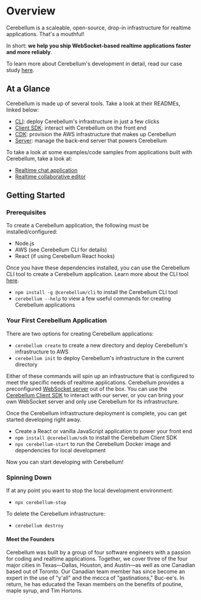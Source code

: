 # Overview

Cerebellum is a scaleable, open-source, drop-in infrastructure for realtime applications. That's a mouthful! 

In short: **we help you ship WebSocket-based realtime applications faster and more reliably**.

To learn more about Cerebellum's development in detail, read our case study [here](https://docs.google.com/document/d/1WC1yrta0Rao3_08TVQburuwODeZ3hy00GHWGn716NXE/edit).

## At a Glance

Cerebellum is made up of several tools. Take a look at their READMEs, linked below:
- [CLI](https://github.com/Cerebellum-Realtime/cli): deploy Cerebellum's infrastructure in just a few clicks
- [Client SDK](https://github.com/Cerebellum-Realtime/clientLibrary): interact with Cerebellum on the front end
- [CDK](https://github.com/Cerebellum-Realtime/cdk): provision the AWS infrastructure that makes up Cerebellum
- [Server](https://github.com/Cerebellum-Realtime/server): manage the back-end server that powers Cerebellum

To take a look at some examples/code samples from applications built with Cerebellum, take a look at:
- [Realtime chat application](https://github.com/Cerebellum-Realtime/sample_app)
- [Realtime collaborative editor](https://github.com/Cerebellum-Realtime/collabEditor)

## Getting Started
### Prerequisites

To create a Cerebellum application, the following must be installed/configured:
- Node.js
- AWS (see Cerebellum CLI for details)
- React (if using Cerebellum React hooks)

Once you have these dependencies installed, you can use the Cerebellum CLI tool to create a Cerebellum application. Learn more about the CLI tool [here](https://github.com/Cerebellum-Realtime/cli).
- `npm install -g @cerebellum/cli` to install the Cerebellum CLI tool
- `cerebellum --help` to view a few useful commands for creating Cerebellum applications

### Your First Cerebellum Application
There are two options for creating Cerebellum applications:
- `cerebellum create` to create a new directory and deploy Cerebellum's infrastructure to AWS
- `cerebellum init` to deploy Cerebellum's infrastructure in the current directory

Either of these commands will spin up an infrastructure that is configured to meet the specific needs of realtime applications. Cerebellum provides a preconfigured [WebSocket server](https://github.com/Cerebellum-Realtime/server) out of the box. You can use the [Cerebellum Client SDK](https://github.com/Cerebellum-Realtime/clientLibrary) to interact with our server, or you can bring your own WebSocket server and only use Cerebellum for its infrastructure.

Once the Cerebellum infrastructure deployment is complete, you can get started developing right away.
- Create a React or vanilla JavaScript application to power your front end
- `npm install @cerebellum/sdk` to install the Cerebellum Client SDK
- `npx cerebellum-start` to run the Cerebellum Docker image and dependencies for local development

Now you can start developing with Cerebellum!

### Spinning Down
If at any point you want to stop the local development environment:
- `npx cerebellum-stop`

To delete the Cerebellum infrastructure:
- `cerebellum destroy`

#### Meet the Founders
Cerebellum was built by a group of four software engineers with a passion for coding and realtime applications. Together, we cover three of the four major cities in Texas—Dallas, Houston, and Austin—as well as one Canadian based out of Toronto. Our Canadian team member has since become an expert in the use of "y'all" and the mecca of "gastinations," Buc-ee's. In return, he has educated the Texan members on the benefits of poutine, maple syrup, and Tim Hortons.

<!--

**Here are some ideas to get you started:**

🙋‍♀️ A short introduction - what is your organization all about?
🌈 Contribution guidelines - how can the community get involved?
👩‍💻 Useful resources - where can the community find your docs? Is there anything else the community should know?
🍿 Fun facts - what does your team eat for breakfast?
🧙 Remember, you can do mighty things with the power of [Markdown](https://docs.github.com/github/writing-on-github/getting-started-with-writing-and-formatting-on-github/basic-writing-and-formatting-syntax)
-->
